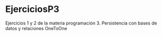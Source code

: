 # EjerciciosP3
Ejercicios 1 y 2 de la materia programación 3. Persistencia con bases de datos y relaciones OneToOne
